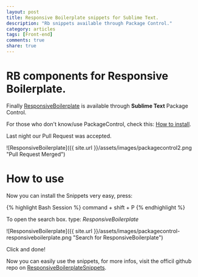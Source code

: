 ```yaml
---
layout: post
title: Responsive Boilerplate snippets for Sublime Text.
description: "Rb snippets available through Package Control."
category: articles
tags: [Front-end]
comments: true
share: true
---
```

# RB components for Responsive Boilerplate.
Finally [ResponsiveBoilerplate](http://www.newaeonweb.com.br/) is available through **Sublime Text** Package Control.

For those who don't know/use PackageControl, check this: [How to install](https://sublime.wbond.net/installation/).

Last night our Pull Request was accepted.

![ResponsiveBoilerplate]({{ site.url }}/assets/images/packagecontrol2.png "Pull Request Merged")

# How to use

Now you can install the Snippets very easy, press:

{% highlight Bash Session %}
  command + shift + P
{% endhighlight %}

To open the search box.
type: _ResponsiveBoilerplate_

![ResponsiveBoilerplate]({{ site.url }}/assets/images/packagecontrol-responsiveboilerplate.png "Search for ResponsiveBoilerplate")

Click and done!

Now you can easily use the snippets, for more infos, visit the officil github repo on [ResponsiveBoilerplateSnippets](https://github.com/newaeonweb/ResponsiveBoilerplateSnippets/).
